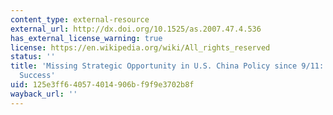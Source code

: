 ```yaml
---
content_type: external-resource
external_url: http://dx.doi.org/10.1525/as.2007.47.4.536
has_external_license_warning: true
license: https://en.wikipedia.org/wiki/All_rights_reserved
status: ''
title: 'Missing Strategic Opportunity in U.S. China Policy since 9/11: Grasping Tactical
  Success'
uid: 125e3ff6-4057-4014-906b-f9f9e3702b8f
wayback_url: ''
---
```

